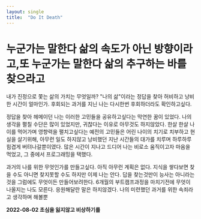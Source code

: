 ```yaml
---
layout: single
title:  "Do It Death"
---
```



 # 누군가는 말한다 삶의 속도가 아닌 방향이라고,또 누군가는 말한다 삶의 추구하는 바를 찾으라고
  내가 진정으로 쫓는 삶의 가치는 무엇일까?
  "나의 삶"이라는 정답을 찾아 허비하고 낭비한 시간이 얼마인가.
  후회되는 과거를 지닌 나는 다시한번 후회하더라도 확인하고싶다.
</p>
<p>
  정답을 찾아 헤메이던 나는 이러한 고민들을 공유하고싶다는 막연한 꿈이 있었다.
  나의 생각을 펼칠 수단은 많이 있었지만, 귀찮다는 이유로 아무것도 하지않았다. 
  한살 한살 나이를 먹어가며 영향력을 펼치고싶다는 예전의 고민들은 어린 나이의 치기로 치부하고 
  현실을 살기위해, 아무런 일도 하지않고 낭비했던 지난 시간들의 대가를 치루며 하루하루 힘겹게 버텨나갈뿐이였다.
  많은 시간이 지나고
  드디어 나는
  비로소 움직이고자 마음을 먹었고,
  그 중에서 프로그래밍을 택했다.
</p>
<p>
  과거의 나를 위한 무엇인가를 만들고싶다. 
  아직 아무런 계획은 없다.
  지식을 쌓다보면 찾을 수도
  아니면 찾지못할 수도
  하지만 이제 나는 안다.
  답을 찾는것만이 능사는 아니라는것을
  그럼에도 무엇이든 만들어보려한다. 6개월의 부트캠프과정을 마치기전에
  무엇이 나올지는 나도 모른다. 
  응원해달란 말은 하지않겠다.
  나의 미련했던 과거를 위한 속죄라고 생각하며 해볼뿐
</p>
<p>
  <strong>2022-08-02 초심을 잃지않고 비상하기를</strong>
</p>